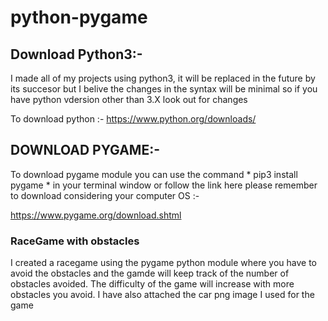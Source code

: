 # python-pygame

## Download Python3:-
I made all of my projects using python3, it will be replaced in the future by its succesor but I belive the changes in the syntax will be minimal so if you have python vdersion other than 3.X look out for changes

To download python :- https://www.python.org/downloads/

## DOWNLOAD PYGAME:-
To download pygame module you can use the command * pip3 install pygame * in your terminal window
or follow the link here please remember to download considering your computer OS :-

https://www.pygame.org/download.shtml

### RaceGame with obstacles

I created a racegame using the pygame python module where you have to avoid the obstacles and the gamde will keep track of the number of obstacles avoided. The difficulty of the game will increase with more obstacles you avoid. I have also attached the car png image I used for the game
